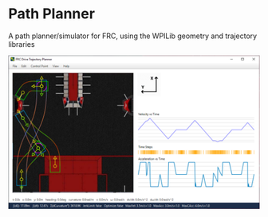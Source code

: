 # Path Planner

A path planner/simulator for FRC, using the WPILib geometry and trajectory libraries

![Screenshot](screenshot.png)